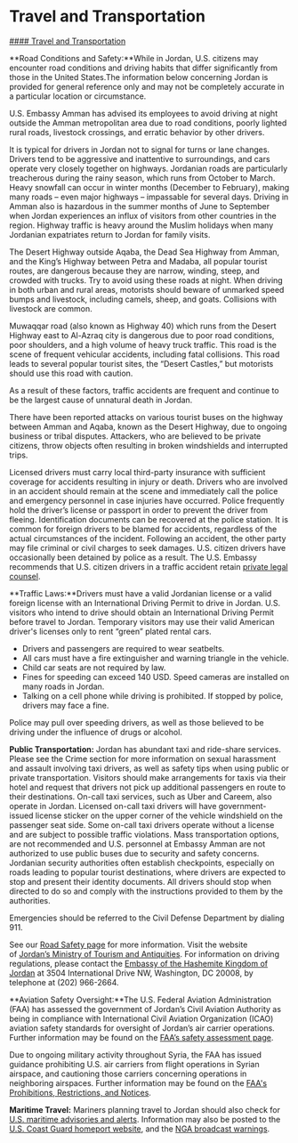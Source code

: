 # Travel and Transportation

[#### Travel and Transportation](javascript:void(0); "Travel and Transportation")

**Road Conditions and Safety:**While in Jordan, U.S. citizens may encounter road conditions and driving habits that differ significantly from those in the United States.The information below concerning Jordan is provided for general reference only and may not be completely accurate in a particular location or circumstance.

U.S. Embassy Amman has advised its employees to avoid driving at night outside the Amman metropolitan area due to road conditions, poorly lighted rural roads, livestock crossings, and erratic behavior by other drivers.

It is typical for drivers in Jordan not to signal for turns or lane changes. Drivers tend to be aggressive and inattentive to surroundings, and cars operate very closely together on highways. Jordanian roads are particularly treacherous during the rainy season, which runs from October to March. Heavy snowfall can occur in winter months (December to February), making many roads – even major highways – impassable for several days. Driving in Amman also is hazardous in the summer months of June to September when Jordan experiences an influx of visitors from other countries in the region. Highway traffic is heavy around the Muslim holidays when many Jordanian expatriates return to Jordan for family visits.

The Desert Highway outside Aqaba, the Dead Sea Highway from Amman, and the King’s Highway between Petra and Madaba, all popular tourist routes, are dangerous because they are narrow, winding, steep, and crowded with trucks. Try to avoid using these roads at night. When driving in both urban and rural areas, motorists should beware of unmarked speed bumps and livestock, including camels, sheep, and goats. Collisions with livestock are common.

Muwaqqar road (also known as Highway 40) which runs from the Desert Highway east to Al-Azraq city is dangerous due to poor road conditions, poor shoulders, and a high volume of heavy truck traffic. This road is the scene of frequent vehicular accidents, including fatal collisions. This road leads to several popular tourist sites, the “Desert Castles,” but motorists should use this road with caution.

As a result of these factors, traffic accidents are frequent and continue to be the largest cause of unnatural death in Jordan.

There have been reported attacks on various tourist buses on the highway between Amman and Aqaba, known as the Desert Highway, due to ongoing business or tribal disputes. Attackers, who are believed to be private citizens, throw objects often resulting in broken windshields and interrupted trips.

Licensed drivers must carry local third-party insurance with sufficient coverage for accidents resulting in injury or death. Drivers who are involved in an accident should remain at the scene and immediately call the police and emergency personnel in case injuries have occurred. Police frequently hold the driver’s license or passport in order to prevent the driver from fleeing. Identification documents can be recovered at the police station. It is common for foreign drivers to be blamed for accidents, regardless of the actual circumstances of the incident. Following an accident, the other party may file criminal or civil charges to seek damages. U.S. citizen drivers have occasionally been detained by police as a result. The U.S. Embassy recommends that U.S. citizen drivers in a traffic accident retain [private legal counsel](https://jo.usembassy.gov/u-s-citizen-services/local-resources-of-u-s-citizens/attorneys/).

**Traffic Laws:**Drivers must have a valid Jordanian license or a valid foreign license with an International Driving Permit to drive in Jordan. U.S. visitors who intend to drive should obtain an International Driving Permit before travel to Jordan. Temporary visitors may use their valid American driver's licenses only to rent “green” plated rental cars.

* Drivers and passengers are required to wear seatbelts.
* All cars must have a fire extinguisher and warning triangle in the vehicle.
* Child car seats are not required by law.
* Fines for speeding can exceed 140 USD. Speed cameras are installed on many roads in Jordan.
* Talking on a cell phone while driving is prohibited. If stopped by police, drivers may face a fine.

Police may pull over speeding drivers, as well as those believed to be driving under the influence of drugs or alcohol.

**Public Transportation:** Jordan has abundant taxi and ride-share services. Please see the Crime section for more information on sexual harassment and assault involving taxi drivers, as well as safety tips when using public or private transportation. Visitors should make arrangements for taxis via their hotel and request that drivers not pick up additional passengers en route to their destinations. On-call taxi services, such as Uber and Careem, also operate in Jordan. Licensed on-call taxi drivers will have government-issued license sticker on the upper corner of the vehicle windshield on the passenger seat side. Some on-call taxi drivers operate without a license and are subject to possible traffic violations. Mass transportation options, are not recommended and U.S. personnel at Embassy Amman are not authorized to use public buses due to security and safety concerns. Jordanian security authorities often establish checkpoints, especially on roads leading to popular tourist destinations, where drivers are expected to stop and present their identity documents. All drivers should stop when directed to do so and comply with the instructions provided to them by the authorities.

Emergencies should be referred to the Civil Defense Department by dialing 911.

See our [Road Safety page](https://travel.state.gov/content/travel/en/international-travel/before-you-go/driving-and-road-safety.html) for more information. Visit the website of [Jordan’s Ministry of Tourism and Antiquities](https://www.mota.gov.jo/Default/EN). For information on driving regulations, please contact the [Embassy of the Hashemite Kingdom of Jordan](http://www.jordanembassyus.org/) at 3504 International Drive NW, Washington, DC 20008, by telephone at (202) 966-2664.

**Aviation Safety Oversight:**The U.S. Federal Aviation Administration (FAA) has assessed the government of Jordan’s Civil Aviation Authority as being in compliance with International Civil Aviation Organization (ICAO) aviation safety standards for oversight of Jordan’s air carrier operations. Further information may be found on the [FAA’s safety assessment page](http://www.faa.gov/about/initiatives/iasa/).

Due to ongoing military activity throughout Syria, the FAA has issued guidance prohibiting U.S. air carriers from flight operations in Syrian airspace, and cautioning those carriers concerning operations in neighboring airspaces. Further information may be found on the [FAA's Prohibitions, Restrictions, and Notices](https://www.faa.gov/air_traffic/publications/us_restrictions/).

**Maritime Travel:** Mariners planning travel to Jordan should also check for [U.S. maritime advisories and alerts](https://www.maritime.dot.gov/msci-alerts). Information may also be posted to the [U.S. Coast Guard homeport website](https://homeport.uscg.mil/), and the [NGA broadcast warnings](https://msi.nga.mil/NavWarnings).